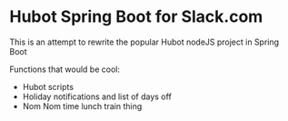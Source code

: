 # Hubot Spring Boot for Slack.com

This is an attempt to rewrite the popular Hubot nodeJS project in Spring Boot

Functions that would be cool:
* Hubot scripts
* Holiday notifications and list of days off
* Nom Nom time lunch train thing
